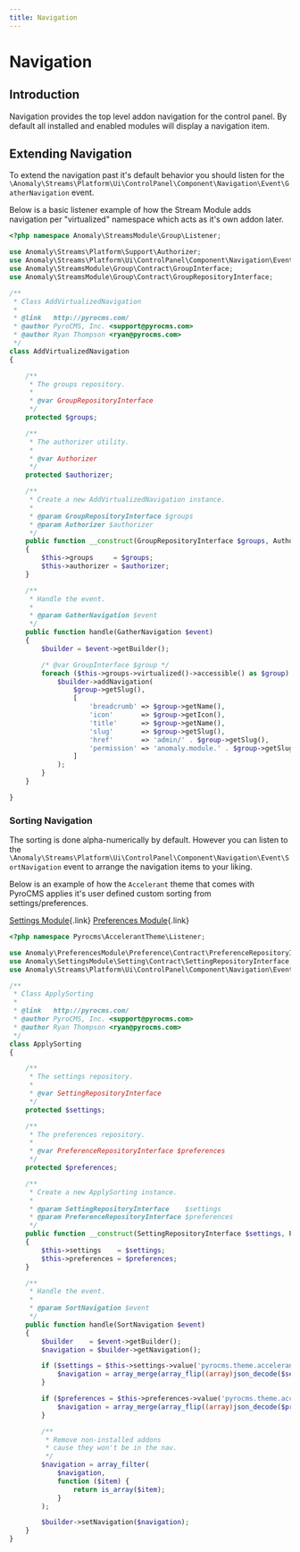 ```yaml
---
title: Navigation
---
```


# Navigation

<div class="documentation__toc"></div>

## Introduction

Navigation provides the top level addon navigation for the control panel. By default all installed and enabled modules will display a navigation item.

## Extending Navigation

To extend the navigation past it's default behavior you should listen for the `\Anomaly\Streams\Platform\Ui\ControlPanel\Component\Navigation\Event\GatherNavigation` event.

Below is a basic listener example of how the Stream Module adds navigation per "virtualized" namespace which acts as it's own addon later.

```php
<?php namespace Anomaly\StreamsModule\Group\Listener;

use Anomaly\Streams\Platform\Support\Authorizer;
use Anomaly\Streams\Platform\Ui\ControlPanel\Component\Navigation\Event\GatherNavigation;
use Anomaly\StreamsModule\Group\Contract\GroupInterface;
use Anomaly\StreamsModule\Group\Contract\GroupRepositoryInterface;

/**
 * Class AddVirtualizedNavigation
 *
 * @link   http://pyrocms.com/
 * @author PyroCMS, Inc. <support@pyrocms.com>
 * @author Ryan Thompson <ryan@pyrocms.com>
 */
class AddVirtualizedNavigation
{

    /**
     * The groups repository.
     *
     * @var GroupRepositoryInterface
     */
    protected $groups;

    /**
     * The authorizer utility.
     *
     * @var Authorizer
     */
    protected $authorizer;

    /**
     * Create a new AddVirtualizedNavigation instance.
     *
     * @param GroupRepositoryInterface $groups
     * @param Authorizer $authorizer
     */
    public function __construct(GroupRepositoryInterface $groups, Authorizer $authorizer)
    {
        $this->groups     = $groups;
        $this->authorizer = $authorizer;
    }

    /**
     * Handle the event.
     *
     * @param GatherNavigation $event
     */
    public function handle(GatherNavigation $event)
    {
        $builder = $event->getBuilder();

        /* @var GroupInterface $group */
        foreach ($this->groups->virtualized()->accessible() as $group) {
            $builder->addNavigation(
                $group->getSlug(),
                [
                    'breadcrumb' => $group->getName(),
                    'icon'       => $group->getIcon(),
                    'title'      => $group->getName(),
                    'slug'       => $group->getSlug(),
                    'href'       => 'admin/' . $group->getSlug(),
                    'permission' => 'anomaly.module.' . $group->getSlug() . '::*',
                ]
            );
        }
    }

}
```

### Sorting Navigation

The sorting is done alpha-numerically by default. However you can listen to the `\Anomaly\Streams\Platform\Ui\ControlPanel\Component\Navigation\Event\SortNavigation` event to arrange the navigation items to your liking.

Below is an example of how the `Accelerant` theme that comes with PyroCMS applies it's user defined custom sorting from settings/preferences.

[Settings Module](/documentation/settings-module){.link}
[Preferences Module](/documentation/preferences-module){.link}

```php
<?php namespace Pyrocms\AccelerantTheme\Listener;

use Anomaly\PreferencesModule\Preference\Contract\PreferenceRepositoryInterface;
use Anomaly\SettingsModule\Setting\Contract\SettingRepositoryInterface;
use Anomaly\Streams\Platform\Ui\ControlPanel\Component\Navigation\Event\SortNavigation;

/**
 * Class ApplySorting
 *
 * @link   http://pyrocms.com/
 * @author PyroCMS, Inc. <support@pyrocms.com>
 * @author Ryan Thompson <ryan@pyrocms.com>
 */
class ApplySorting
{

    /**
     * The settings repository.
     *
     * @var SettingRepositoryInterface
     */
    protected $settings;

    /**
     * The preferences repository.
     *
     * @var PreferenceRepositoryInterface $preferences
     */
    protected $preferences;

    /**
     * Create a new ApplySorting instance.
     *
     * @param SettingRepositoryInterface    $settings
     * @param PreferenceRepositoryInterface $preferences
     */
    public function __construct(SettingRepositoryInterface $settings, PreferenceRepositoryInterface $preferences)
    {
        $this->settings    = $settings;
        $this->preferences = $preferences;
    }

    /**
     * Handle the event.
     *
     * @param SortNavigation $event
     */
    public function handle(SortNavigation $event)
    {
        $builder    = $event->getBuilder();
        $navigation = $builder->getNavigation();

        if ($settings = $this->settings->value('pyrocms.theme.accelerant::navigation')) {
            $navigation = array_merge(array_flip((array)json_decode($settings)), $navigation);
        }

        if ($preferences = $this->preferences->value('pyrocms.theme.accelerant::navigation')) {
            $navigation = array_merge(array_flip((array)json_decode($preferences)), $navigation);
        }

        /**
         * Remove non-installed addons
         * cause they won't be in the nav.
         */
        $navigation = array_filter(
            $navigation,
            function ($item) {
                return is_array($item);
            }
        );

        $builder->setNavigation($navigation);
    }
}
```
